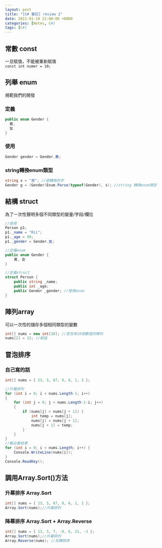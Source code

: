 ```yaml
---
layout: post
title: "[C# 筆記] review 2"
date: 2011-01-10 22:00:00 +0800
categories: [Notes, C#]
tags: [C#]
---
```


## 常數 const
一旦賦值，不能被重新賦值  
`const int numer = 10;`

## 列舉 enum
規範我們的開發  

### 定義
```c#
public enum Gender {
  男,
  女
}
```

### 使用
```c#
Gender gender = Gender.男;
```

### string轉換enum類型
```c#
string s = "男"; //欲轉換的字
Gender g = (Gender)Enum.Parse(typeof(Gender), s); //string 轉換enum類型
```

## 結構 struct
為了一次性聲明多個不同類型的變量/字段/欄位  

```c#
//使用
Person p1;
p1._name = "Rii";
p1._age = 99;
p1._gender = Gender.女;

//定義enum
public enum Gender {
    男, 女
}

//定義struct
struct Person {
    public string _name;
    public int _age;
    public Gender _gender; //使用enum
}
```

##  陣列array
可以一次性的儲存多個相同類型的變數
```c#
int[] nums = new int[10]; //宣告有10個數值的陣列
nums[2] = 12; //賦值
```
##  冒泡排序
### 自己寫的話

```c#
int[] nums = { 23, 5, 67, 9, 6, 1, 3 };

//升幕排列
for (int i = 0; i < nums.Length-1; i++)
{
	for (int j = 0; j < nums.Length-1-i; j++)
	{
		if (nums[j] > nums[j + 1]) {
			int temp = nums[j];
			nums[j] = nums[j + 1];
			nums[j + 1] = temp;
        }
	}
}
//輸出看結果
for (int i = 0; i < nums.Length; i++) {
	Console.WriteLine(nums[i]);
}
Console.ReadKey();
```

## 調用Array.Sort()方法
### 升幕排序 Array.Sort
```c#
int[] nums = { 23, 5, 67, 9, 6, 1, 3 };
Array.Sort(nums);//升幕排列
```

### 降幕排序 Array.Sort + Array.Reverse
```c#
int[] nums = { 13, 5, 7, -9, 6, 21, -3 };
Array.Sort(nums);//升幕排列
Array.Reverse(nums); //反轉排序
```